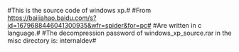 #This is the source code of windows xp.#
#From https://baijiahao.baidu.com/s?id=1679688446041300935&wfr=spider&for=pc#
#Are written in c language.#
#The decompression password of windows_xp_source.rar in the misc directory is: internaldev#
